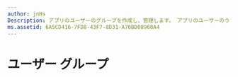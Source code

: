 ```yaml
---
author: jnHs
Description: アプリのユーザーのグループを作成し、管理します。 アプリのユーザーのうち特定のユーザーをターゲットにするためにセグメントを作成することや、パッケージ フライトで使うフライト グループを作成することができます。
ms.assetid: 6A5CD416-7FD8-43F7-8D31-A70BD08960A4
---
```


# ユーザー グループ






<!--HONumber=May16_HO2-->



